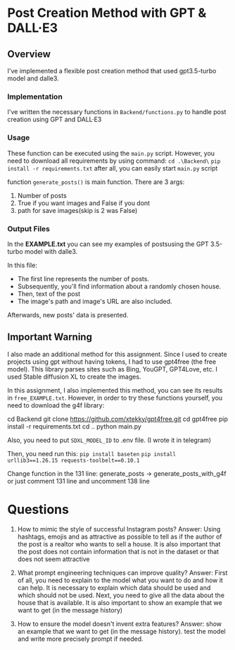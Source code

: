 # Post Creation Method with GPT & DALL·E3

## Overview

I've implemented a flexible post creation method that used gpt3.5-turbo model and dalle3.

### Implementation

I've written the necessary functions in `Backend/functions.py` to handle post creation using GPT and DALL·E3

### Usage

These function can be executed using the `main.py` script. 
However, you need to download all requirements by using command:
`cd .\Backend\`
`pip install -r requirements.txt`
after all, you can easily start `main.py` script

function `generate_posts()` is main function.
There are 3 args:
1. Number of posts
2. True if you want images and False if you dont
3. path for save images(skip is 2 was False)
### Output Files

In the **EXAMPLE.txt** you can see my examples of postsusing the GPT 3.5-turbo model with dalle3.
 
In this file:

- The first line represents the number of posts.
- Subsequently, you'll find information about a randomly chosen house.
- Then, text of the post
- The image's path and image's URL are also included.

Afterwards, new posts' data is presented.

## Important Warning

I also made an additional method for this assignment. Since I used to create projects using gpt without having tokens, I had to use gpt4free (the free model). This library parses sites such as Bing, YouGPT, GPT4Love, etc. I used Stable diffusion XL to create the images. 

In this assignment, I also implemented this method, you can see its results in `free_EXAMPLE.txt`.
However, in order to try these functions yourself, you need to download the g4f library:


cd Backend
git clone https://github.com/xtekky/gpt4free.git
cd gpt4free
pip install -r requirements.txt
cd ..
python main.py



Also, you need to put `SDXL_MODEL_ID` to .env file. (I wrote it in telegram)

Then, you need run this:
`pip install baseten`
`pip install urllib3==1.26.15 requests-toolbelt==0.10.1`

Change function in the 131 line:
generate_posts -> generate_posts_with_g4f
or just comment 131 line and uncomment 138 line 

# Questions
1. How to mimic the style of successful Instagram posts?
Answer: Using hashtags, emojis and as attractive as possible to tell as if the author of the post is a realtor who wants to sell a house. It is also important that the post does not contain information that is not in the dataset or that does not seem attractive


2. What prompt engineering techniques can improve quality?
Answer: First of all, you need to explain to the model what you want to do and how it can help. It is necessary to explain which data should be used and which should not be used. Next, you need to give all the data about the house that is available. It is also important to show an example that we want to get (in the message history)

3. How to ensure the model doesn't invent extra features?
Answer: show an example that we want to get (in the message history). test the model and write more precisely prompt if needed.
